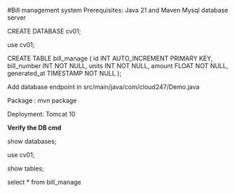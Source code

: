#Bill management system
Prerequisites:
Java 21 and Maven
Mysql database server

CREATE DATABASE cv01;

use cv01;

CREATE TABLE bill_manage (
    id INT AUTO_INCREMENT PRIMARY KEY,
    bill_number INT NOT NULL,
    units INT NOT NULL,
    amount FLOAT NOT NULL,
    generated_at TIMESTAMP NOT NULL
);

Add database endpoint in src/main/java/com/cloud247/Demo.java

Package :
mvn package

Deployment:
Tomcat 10

**Verify the DB cmd**

show databases;

use cv01;

show tables;

select * from bill_manage
